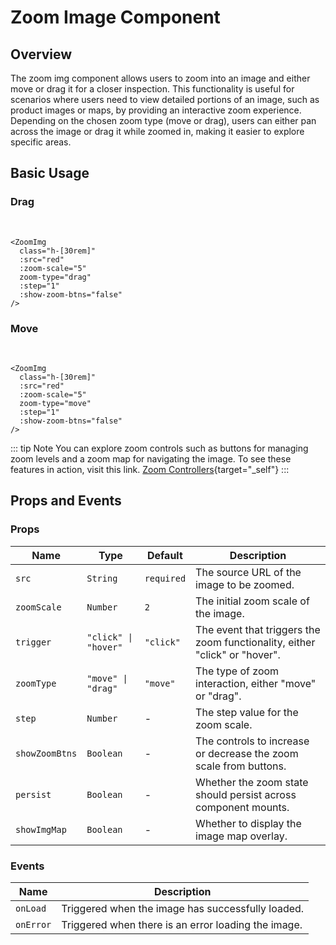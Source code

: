 <script setup lang="ts">
import ZoomImg from "~/components/ZoomImg.vue";
import red from "~/assets/images/red.jpg";
import "~/assets/css/main.css";
</script>

# Zoom Image Component

## Overview

The zoom img component allows users to zoom into an image and either move or drag it for a closer inspection. This functionality is useful for scenarios where users need to view detailed portions of an image, such as product images or maps, by providing an interactive zoom experience. Depending on the chosen zoom type (move or drag), users can either pan across the image or drag it while zoomed in, making it easier to explore specific areas.

## Basic Usage

### Drag
<br />
<CLientOnly>
<ZoomImg
      class="h-[30rem]"
      :src="red"
      :zoom-scale="5"
      zoom-type="drag"
      :step="1"
      :show-zoom-btns="false"
    />
      <template #fallback>
       <div class="h-[30rem] w-[50rem] bg-gray-500" /> 
      </template>
</CLientOnly>

```vue
<ZoomImg
  class="h-[30rem]"
  :src="red"
  :zoom-scale="5"
  zoom-type="drag"
  :step="1"
  :show-zoom-btns="false"
/> 
```
### Move
<br />
<CLientOnly>
<ZoomImg
      class="h-[30rem]"
      :src="red"
      :zoom-scale="5"
      zoom-type="move"
      :step="1"
      :show-zoom-btns="false"
    />
     <template #fallback>
       <div class="h-[30rem] w-[50rem] bg-gray-500"/> 
      </template>
 </CLientOnly>


```vue
<ZoomImg
  class="h-[30rem]"
  :src="red"
  :zoom-scale="5"
  zoom-type="move"
  :step="1"
  :show-zoom-btns="false"
/> 
```


::: tip Note 
You can explore zoom controls such as buttons for managing zoom levels and a zoom map for navigating the image. To see these features in action, visit this link.
[Zoom Controllers](/guide/controls.html){target="_self"}
:::

## Props and Events

### Props

| Name         | Type                 | Default    | Description                                                                |
| ------------ | -------------------- | ---------- | -------------------------------------------------------------------------- |
| `src`        | `String`             | `required` | The source URL of the image to be zoomed.                                  |
| `zoomScale`  | `Number`             | `2`        | The initial zoom scale of the image.                                       |
| `trigger`    | `"click" \| "hover"` | `"click"`  | The event that triggers the zoom functionality, either "click" or "hover". |
| `zoomType`   | `"move" \| "drag"`   | `"move"`   | The type of zoom interaction, either "move" or "drag".                     |
| `step`       | `Number`             | -          | The step value for the zoom scale.   
| `showZoomBtns`       | `Boolean`             | -          | The controls to increase or decrease the zoom scale from buttons.                                         |
| `persist`    | `Boolean`            | -          | Whether the zoom state should persist across component mounts.             |
| `showImgMap` | `Boolean`            | -          | Whether to display the image map overlay.     

### Events

| Name                   | Description                                                   |
| ---------------------- | ------------------------------------------------------------- |
| `onLoad`                  | Triggered when the image has successfully loaded.                     |
| `onError`            | Triggered when there is an error loading the image.  